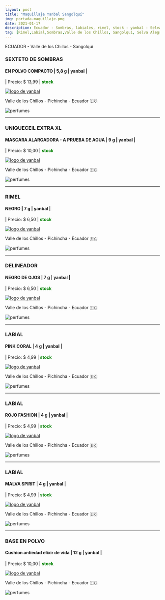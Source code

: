 ```yaml
---
layout: post
title: "Maquillaje Yanbal Sangolquí"
img: portada-maquillaje.png
date: 2021-01-17
description: Ecuador - Sombras, labiales, rimel, stock - yanbal - Selva Alegre - Sangolquí
tag: [Rimel,Labial,Sombras,Valle de los Chillos, Sangolquí, Selva Alegre ]
---
```

 ECUADOR - Valle de los Chillos - Sangolquí

### SEXTETO DE SOMBRAS
#### EN POLVO COMPACTO | 5,8 g | yanbal  |
| Precio: $ 13,99  | <b style='color:green'> stock </b>

[logo]: https://raw.githubusercontent.com/Betty-C/bef/gh-pages/assets/img/linkw.jpg
[SEXTETO]:  https://api.whatsapp.com/send?phone=593995957267&text=%C2%A1Hola!%20Me%20interesa%20este%20producto%20-%3E%20SEXTETO%20DE%20SOMBRAS%20%20-%20yanbal "clic para abrir chat de whatsapp"
 [![logo de yanbal][logo]][SEXTETO]
 
<p><i class="fa fa-map-marker" aria-hidden="true"></i> Valle de los Chillos - Pichincha - Ecuador 🇪🇨</p> 

![perfumes](https://res.cloudinary.com/dpky6fcf6/image/upload/c_scale,h_111,w_251/v1611067593/Blog-Betty/Maquillaje/maq-sombras_nviuze.png)

* * *

### UNIQUECEIL EXTRA XL
#### MASCARA ALARGADORA - A PRUEBA DE AGUA  | 9 g | yanbal  |
| Precio: $  10,00 | <b style='color:green'> stock </b>

[logo]: https://raw.githubusercontent.com/Betty-C/bef/gh-pages/assets/img/linkw.jpg
[EXTRA]:  https://api.whatsapp.com/send?phone=593995957267&text=%C2%A1Hola!%20Me%20interesa%20este%20producto%20-%3E%20UNIQUECEIL%20EXTRA%20XL%20%20-%20yanbal "clic para abrir chat de whatsapp"
 [![logo de yanbal][logo]][EXTRA]
 
 <p><i class="fa fa-map-marker" aria-hidden="true"></i> Valle de los Chillos - Pichincha - Ecuador 🇪🇨</p> 

![perfumes](https://res.cloudinary.com/dpky6fcf6/image/upload/c_scale,h_318,w_138/v1611067589/Blog-Betty/Maquillaje/maq-rimel2_jp3ou7.jpg)

* * *

### RIMEL
#### NEGRO  | 7 g | yanbal  |
| Precio: $  6,50 | <b style='color:green'> stock </b>

[logo]: https://raw.githubusercontent.com/Betty-C/bef/gh-pages/assets/img/linkw.jpg
[RIMEL]:  https://api.whatsapp.com/send?phone=593995957267&text=%C2%A1Hola!%20Me%20interesa%20este%20producto%20-%3E%20RIMEL%20NEGRO%20-%20yanbal "clic para abrir chat de whatsapp"
 [![logo de yanbal][logo]][RIMEL]
 
<p><i class="fa fa-map-marker" aria-hidden="true"></i> Valle de los Chillos - Pichincha - Ecuador 🇪🇨</p> 

![perfumes](https://res.cloudinary.com/dpky6fcf6/image/upload/c_scale,h_60,w_281/v1611067591/Blog-Betty/Maquillaje/maq-rimel3_x1uqqx.png)

* * *

### DELINEADOR
#### NEGRO DE OJOS  | 7 g | yanbal  |
| Precio: $  6,50 | <b style='color:green'> stock </b>

[logo]: https://raw.githubusercontent.com/Betty-C/bef/gh-pages/assets/img/linkw.jpg
[DEF]:  https://api.whatsapp.com/send?phone=593995957267&text=%C2%A1Hola!%20Me%20interesa%20este%20producto%20-%3E%20DELINEADOR%20NEGRO%20-%20yanbal "clic para abrir chat de whatsapp"
 [![logo de yanbal][logo]][DEF]
 
<p><i class="fa fa-map-marker" aria-hidden="true"></i> Valle de los Chillos - Pichincha - Ecuador 🇪🇨</p> 

![perfumes](https://res.cloudinary.com/dpky6fcf6/image/upload/c_scale,h_196,w_221/v1611072102/Blog-Betty/Maquillaje/maq-del-ultradef_i04gro.png)

* * *

### LABIAL
#### PINK CORAL  | 4 g | yanbal  |
| Precio: $ 4,99  | <b style='color:green'> stock </b>

[logo]: https://raw.githubusercontent.com/Betty-C/bef/gh-pages/assets/img/linkw.jpg
[PINK]:  https://api.whatsapp.com/send?phone=593995957267&text=%C2%A1Hola!%20Me%20interesa%20este%20producto%20-%3E%20Labial%20%20PINK%20CORAL%20-%20yanbal "clic para abrir chat de whatsapp"
 [![logo de yanbal][logo]][PINK]
 
<p><i class="fa fa-map-marker" aria-hidden="true"></i> Valle de los Chillos - Pichincha - Ecuador 🇪🇨</p> 

![perfumes](https://res.cloudinary.com/dpky6fcf6/image/upload/c_scale,h_269,w_147/v1611067589/Blog-Betty/Maquillaje/maq-pinkcoral_i5wisx.png)

* * *

### LABIAL
#### ROJO FASHION  | 4 g | yanbal  |
| Precio: $ 4,99  | <b style='color:green'> stock </b>

[logo]: https://raw.githubusercontent.com/Betty-C/bef/gh-pages/assets/img/linkw.jpg
[ROJO]: https://api.whatsapp.com/send?phone=593995957267&text=%C2%A1Hola!%20Me%20interesa%20este%20producto%20-%3E%20Labial%20%20ROJO%20FASHION%20%20-%20yanbal  "clic para abrir chat de whatsapp"
 [![logo de yanbal][logo]][ROJO]
 
<p><i class="fa fa-map-marker" aria-hidden="true"></i> Valle de los Chillos - Pichincha - Ecuador 🇪🇨</p> 

![perfumes](https://res.cloudinary.com/dpky6fcf6/image/upload/c_scale,h_303,w_167/v1611067590/Blog-Betty/Maquillaje/maq-rojofashion_djqoyj.jpg)

* * *

### LABIAL
#### MALVA SPIRIT  | 4 g | yanbal  |
| Precio: $ 4,99  | <b style='color:green'> stock </b>

[logo]: https://raw.githubusercontent.com/Betty-C/bef/gh-pages/assets/img/linkw.jpg
[MALVA]: https://api.whatsapp.com/send?phone=593995957267&text=%C2%A1Hola!%20Me%20interesa%20este%20producto%20-%3E%20Labial%20MALVA%20SPIRIT%20%20%20-%20yanbal "clic para abrir chat de whatsapp"
 [![logo de yanbal][logo]][MALVA]
 
<p><i class="fa fa-map-marker" aria-hidden="true"></i> Valle de los Chillos - Pichincha - Ecuador 🇪🇨</p> 

![perfumes](https://res.cloudinary.com/dpky6fcf6/image/upload/c_scale,h_305,w_185/v1611067590/Blog-Betty/Maquillaje/maq-malvaspirit_tru3jn.png)


* * *

### BASE EN POLVO
#### Cushion antiedad elixir de vida | 12 g | yanbal  |
| Precio: $ 10,00  | <b style='color:green'> stock </b>

[logo]: https://raw.githubusercontent.com/Betty-C/bef/gh-pages/assets/img/linkw.jpg
[CUSHION]: https://api.whatsapp.com/send?phone=593995957267&text=%C2%A1Hola!%20Me%20interesa%20este%20producto%20-%3E%20Base%20Cushion%20Antiedad%20%20%20-%20yanbal "clic para abrir chat de whatsapp"
 [![logo de yanbal][logo]][CUSHION]

<p><i class="fa fa-map-marker" aria-hidden="true"></i> Valle de los Chillos - Pichincha - Ecuador 🇪🇨</p> 

![perfumes](https://res.cloudinary.com/dpky6fcf6/image/upload/c_scale,h_290,w_300/v1611071780/Blog-Betty/Maquillaje/maq-cushion_jlo4ls.png)

